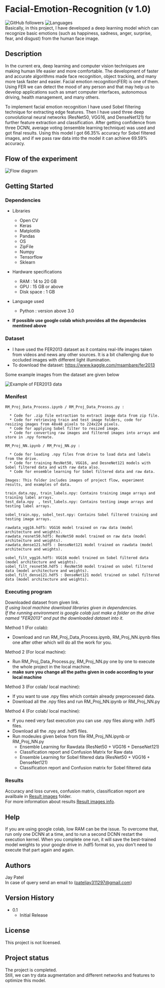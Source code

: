 # Facial-Emotion-Recognition (v 1.0)
![GitHub followers](https://img.shields.io/github/followers/Jay3112?style=social)
![Languages](https://img.shields.io/github/languages/count/Jay3112/Facial-Emotion-Recognition)</br>
Basically, in this project, I have developed a deep learning model which can recognize basic emotions (such as happiness, sadness, anger, surprise, fear, and disgust) from the human face image.

## Description
In the current era, deep learning and computer vision techniques are making human life easier and more comfortable. The development of faster and accurate algorithms made face recognition, object tracking, and many more task faster and easier. Facial emotion recognition(FER) is one of them. Using FER we can detect the mood of any person and that may help us to develop applications such as smart computer interfaces, autonomous driving, health management, and many others.</br>

To implement facial emotion recognition I have used Sobel filtering technique for extracting edge features. Then I have used three deep convolutional neural networks (ResNet50, VGG16, and DenseNet121) for further feature extraction and classification. After getting confidence from three DCNN, average voting (ensemble learning technique) was used and got final results. Using this model I got 66.35% accuracy for Sobel filtered images, and if we pass raw data into the model it can achieve 69.59% accuracy.


## Flow of the experiment
![Flow diagram](/Images/RM_Project_Flowchart.png)


## Getting Started

### Dependencies
* Libraries
  * Open CV
  * Keras
  * Matplotlib
  * Pandas
  * OS
  * ZipFile
  * Numpy
  * Tensorflow
  * Sklearn
* Hardware specifications
  * RAM : 14 to 20 GB
  * GPU : 15 GB or above
  * Disk space : 1 GB
* Language used
  * Python : version above 3.0
  
* **If possible use google colab which provides all the dependecies mentined above**

### Dataset
* I have used the FER2013 dataset as it contains real-life images taken from videos and news any other sources. It is a bit challenging due to occluded images with different light illumination.
* To download the dataset: https://www.kaggle.com/msambare/fer2013

Some example images from the dataset are given below</br>

![Example of FER2013 data](/Images/FER-2013.jpg)

### Menifest
```
RM_Proj_Data_Process.ipynb / RM_Proj_Data_Process.py :

  * Code for .zip file extraction to extract image data from zip file. 
  * Code for retrieving train and test image folders, code for resizing images from 48x48 pixels to 224x224 pixels.
  * Code for applying Sobel filter to resized image. 
  * Code for converting raw images and filtered images into arrays and store in .npy formate.

RM_Proj_NN.ipynb / RM_Proj_NN.py :

  * Code for loading .npy files from drive to load data and labels from the drive.
  * Code for training ResNet50, VGG16, and DesneNet121 models with Sobel filtered data and with raw data also.
  * Code for ensemble learning for Sobel filtered data and raw data.
  
Images: This folder includes images of project flow, experiment results, and examples of data.

train_data.npy, train_labels.npy: Contains training image arrays and training label arrays.
test_data.npy  , test_labels.npy: Contains testing image arrays and testing label arrays.

sobel_train.npy, sobel_test.npy: Contains Sobel filtered training and testing image arrays.

rawdata_vgg16.hdf5: VGG16 model trained on raw data (model architecture and weights).
rawdata_resnet50.hdf5: ResNet50 model trained on raw data (model architecture and weights).
rawdata_dense121.hdf5 : DenseNet121 model trained on rawdata (model architecture and weights).

sobel_filt_vgg16.hdf5: VGG16 model trained on Sobel filtered data (model architecture and weights).
sobel_filt_resnet50.hdf5 : ResNet50 model trained on sobel filtered data (model architecture and weights).
sobel_filt_dense121.hdf5 : DenseNet121 model trained on sobel filtered data (model architecture and weights).
```

### Executing program

Downloaded dataset from given link.</br>
*If using local machine download libraries given in dependencies.*</br>
*If the running environment is google colab just make a folder on the drive named "FER2013" and put the downloaded dataset into it.*

Method 1 (For colab):
* Download and run RM_Proj_Data_Process.ipynb, RM_Proj_NN.ipynb files one after other which will do all the work for you.

Method 2 (For local machine):
* Run RM_Proj_Data_Process.py, RM_Proj_NN.py one by one to execute the whole project in the local machine.
* **make sure you change all the paths given in code according to your local machine**

Method 3 (For colab/ local machine):
* If you want to use .npy files which contain already preprocessed data.
* Download all the .npy files and run RM_Proj_NN.ipynb or RM_Proj_NN.py 

Method 4 (For colab/ local machine):
* If you need very fast execution you can use .npy files along with .hdf5 files.
* Download all the .npy and .hdf5 files.
* Run modeules given below from file RM_Proj_NN.ipynb or RM_Proj_NN.py
  * Ensemble Learning for Rawdata (ResNet50 + VGG16 + DenseNet121)
  * Classification report and Confusion Matrix for Raw data
  * Ensemble Learning for Sobel filtered data (ResNet50 + VGG16 + DenseNet121)
  * Classification report and Confusion matrix for Sobel filtered data

### Results
Accuracy and loss curves, confusion matrix, classification report are availbale in [Result images](Images/) folder.</br>
For more information about results [Result images info](Images/image_info.md).

## Help
If you are using google colab, low RAM can be the issue. To overcome that, run only one DCNN at a time, and to run a second DCNN restart the execution kernel. When you complete one run, it will save the best-trained model weights to your google drive in .hdf5 format so, you don't need to execute that part again and again.

## Authors
Jay Patel<br/>
In case of query send an email to (pateljay311297@gmail.com)

## Version History
* 0.1
    * Initial Release

## License
This project is not licensed.

## Project status
The project is completed.</br>
Still, we can try data augmentation and different networks and features to optimize this model.
